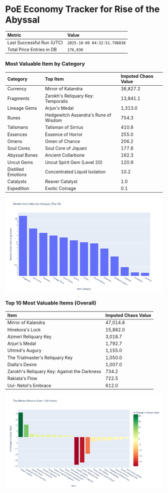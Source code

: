 # PoE Economy Tracker for Rise of the Abyssal

<!-- START_MAINTENANCE -->
| Metric | Value |
|:---|:---|
| Last Successful Run (UTC) | `2025-10-09 04:32:51.798838` |
| Total Price Entries in DB | `176,030` |

<!-- END_MAINTENANCE -->

<!-- START_DATAFRAME_DEBUG -->
<!-- END_DATAFRAME_DEBUG -->

<!-- START_CATEGORY_ANALYSIS -->
### Most Valuable Item by Category
| Category | Top Item | Imputed Chaos Value |
| :--- | :--- | :--- |
| Currency | Mirror of Kalandra | 36,827.2 |
| Fragments | Zarokh's Reliquary Key: Temporalis | 13,841.1 |
| Lineage Gems | Arjun's Medal | 1,313.0 |
| Runes | Hedgewitch Assandra's Rune of Wisdom | 754.3 |
| Talismans | Talisman of Sirrius | 410.8 |
| Essences | Essence of Horror | 255.0 |
| Omens | Omen of Chance | 206.2 |
| Soul Cores | Soul Core of Jiquani | 177.8 |
| Abyssal Bones | Ancient Collarbone | 162.3 |
| Uncut Gems | Uncut Spirit Gem (Level 20) | 120.9 |
| Distilled Emotions | Concentrated Liquid Isolation | 10.2 |
| Catalysts | Reaver Catalyst | 1.0 |
| Expedition | Exotic Coinage | 0.1 |


![Category Analysis Chart](charts/category_analysis.png)
<!-- END_ANALYSIS -->

<!-- START_ANALYSIS -->
### Top 10 Most Valuable Items (Overall)
| Item | Imputed Chaos Value |
| :--- | :--- |
| Mirror of Kalandra | 47,014.8 |
| Hinekora's Lock | 15,882.0 |
| Azmeri Reliquary Key | 3,018.7 |
| Arjun's Medal | 1,792.7 |
| Uhtred's Augury | 1,155.0 |
| The Trialmaster's Reliquary Key | 1,050.0 |
| Dialla's Desire | 1,007.0 |
| Zarokh's Reliquary Key: Against the Darkness | 734.2 |
| Rakiata's Flow | 722.5 |
| Uul-Netol's Embrace | 612.0 |


![Market Movers Chart](charts/market_movers.png)
<!-- END_ANALYSIS -->
